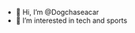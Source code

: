 - 👋 Hi, I’m @Dogchaseacar
- 👀 I’m interested in tech and sports


<!---
Dogchaseacar/Dogchaseacar is a ✨ special ✨ repository because its `README.md` (this file) appears on your GitHub profile.
You can click the Preview link to take a look at your changes.
--->
